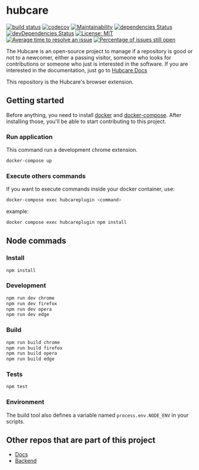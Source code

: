 # hubcare

[![build status](https://gitlab.com/cjjcastro/2019-1-hubcare-plugin/badges/master/pipeline.svg)](https://gitlab.com/cjjcastro/2019-1-hubcare-plugin/pipelines)
[![codecov](https://codecov.io/gh/fga-eps-mds/2019.1-hubcare-plugin/branch/master/graph/badge.svg)](https://codecov.io/gh/fga-eps-mds/2019.1-hubcare-plugin)
[![Maintainability](https://api.codeclimate.com/v1/badges/f4a2a07020f27cc7d324/maintainability)](https://codeclimate.com/github/fga-eps-mds/2019.1-hubcare-plugin/maintainability)
[![dependencies Status](https://david-dm.org/fga-eps-mds/2019.1-hubcare-plugin/status.svg)](https://david-dm.org/fga-eps-mds/2019.1-hubcare-plugin)
[![devDependencies Status](https://david-dm.org/fga-eps-mds/2019.1-hubcare-plugin/dev-status.svg)](https://david-dm.org/fga-eps-mds/2019.1-hubcare-plugin?type=dev)
[![License: MIT](https://img.shields.io/badge/License-MIT-yellow.svg)](https://opensource.org/licenses/MIT)
[![Average time to resolve an issue](http://isitmaintained.com/badge/resolution/fga-eps-mds/2019.1-hubcare-plugin.svg)](http://isitmaintained.com/project/fga-eps-mds/2019.1-hubcare-plugin "Average time to resolve an issue")
[![Percentage of issues still open](http://isitmaintained.com/badge/open/fga-eps-mds/2019.1-hubcare-plugin.svg)](http://isitmaintained.com/project/fga-eps-mds/2019.1-hubcare-plugin "Percentage of issues still open")

The Hubcare is an open-source project to manage if a repository is good or not to a newcomer, either a passing visitor, someone who looks for contributions or someone who just is interested in the software. If you are interested in the documentation, just go to [Hubcare Docs](https://fga-eps-mds.github.io/2019.1-hubcare-docs/)

This repository is the Hubcare's browser extension.

## Getting started

Before anything, you need to install [docker](https://docs.docker.com/install/) and [docker-compose](https://docs.docker.com/compose/install/). After installing those, you'll be able to start contributing to this project.

### Run application

This command run a development chrome extension.

```bash
docker-compose up
```

### Execute others commands 

If you want to execute commands inside your docker container, use:

```bash
docker-compose exec hubcareplugin <command>
```
example:
```bash
docker compose exec hubcareplugin npm install
```

## Node commads
### Install

```bash
npm install
```
### Development

```bash
npm run dev chrome
npm run dev firefox
npm run dev opera
npm run dev edge
```
### Build

```bash
npm run build chrome
npm run build firefox
npm run build opera
npm run build edge
```

### Tests

```bash
npm test
```

### Environment

The build tool also defines a variable named `process.env.NODE_ENV` in your scripts. 


## Other repos that are part of this project

* [Docs](https://github.com/fga-eps-mds/2019.1-hubcare-docs/)
* [Backend](https://github.com/fga-eps-mds/2019.1-hubcare-api/)

